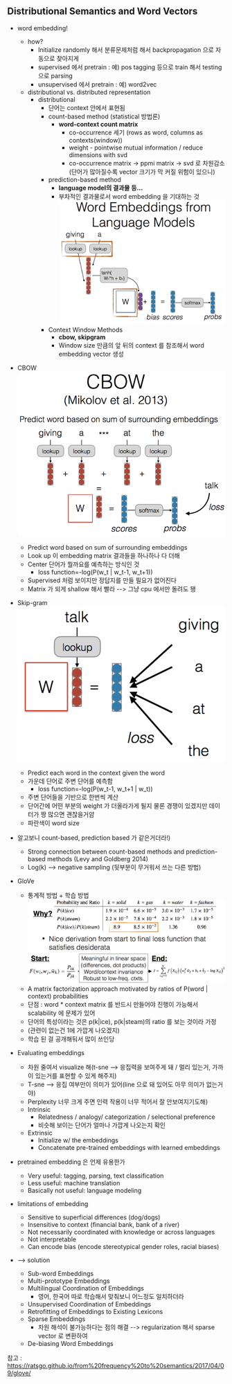 ## Distributional Semantics and Word Vectors
* word embedding!
	* how?
		* Initialize randomly 해서 분류문제처럼 해서 backpropagation 으로 자동으로 찾아지게
		* supervised 에서 pretrain : 예) pos tagging 등으로 train 해서 testing 으로 parsing
		* unsupervised 에서 pretrain : 예) word2vec
	* distributional vs. distributed representation
		* distributional
			* 단어는 context 안에서 표현됨
			* count-based method (statistical 방법론)
				* **word-context count matrix**
					* co-occurrence 세기 (rows as word, columns as contexts(window))
					* weight - pointwise mutual information / reduce dimensions with svd
					* co-occurrence matrix -> ppmi matrix -> svd 로 차원감소(단어가 많아질수록 vector 크기가 막 커질 위험이 있으니)
			* prediction-based method
				* **language model의 결과물 등...**
				* 부차적인 결과물로서 word embedding 을 기대하는 것
				![prediction-based](images/3_1.png "prediction-based")
			* Context Window Methods
				* **cbow, skipgram**
				* Window size 만큼의 앞 뒤의 context 를 참조해서 word embedding vector 생성

* CBOW
	![CBOW](images/3_2.png "CBOW")
	* Predict word based on sum of surrounding embeddings
	* Look up 이 embedding matrix 결과들을 하나하나 다 더해
	* Center 단어가 뭘까요를 예측하는 방식인 것
		* loss function=-log(P(w_t | w_t-1, w_t+1))
	* Supervised 처럼 보이지만 정답지를 만들 필요가 없어진다
	* Matrix 가 되게 shallow 해서 빨라 --> 그냥 cpu 에서만 돌려도 됑

* Skip-gram
	![Skip-gram](images/3_3.png "Skip-gram")
	* Predict each word in the context given the word
	* 가운데 단어로 주변 단어를 예측함
		* loss function=-log(P(w_t-1, w_t+1 | w_t))
	* 주변 단어들을 기반으로 한번씩 계산
	* 단어간에 어떤 부분의 weight 가 더올라가게 될지 물론 경쟁이 있겠지만 데이터가 짱 많으면 괜찮을거얌
	* 파란색이 word size

* 알고보니 count-based, prediction based 가 같은거더라!)
	* Strong connection between count-based methods and prediction-based methods (Levy and Goldberg 2014)
	* Log(k) --> negative sampling (뒷부분이 무거워서 쓰는 다른 방법)

* GloVe
	- 통계적 방법 + 학습 방법
	![GloVe](images/3_4.png "GloVe")
	* A matrix factorization approach motivated by ratios of P(word | context) probabilities
	* 단점 : word * context matrix 를 반드시 만들어야 진행이 가능해서 scalability 에 문제가 있어
	* 단어의 특성이라는 것은 p(k|ice), p(k|steam)의 ratio 를 보는 것이라 가정
	* (관련이 없는건 1에 가깝게 나오겠지)
	* 학습 된 걸 공개해둬서 많이 쓰인당

* Evaluating embeddings
	* 차원 줄여서 visualize 해(t-sne --> 응집력을 보여주게 돼 / 멀리 있는거, 가까이 있는거를 표현할 수 있게 해주지)
	* T-sne --> 응집 여부만이 의미가 있어(line 으로 돼 있어도 아무 의미가 없는거야)
	* Perplexity 너무 크게 주면 인력 작용이 너무 적어서 잘 안보여지기도해)
	* Intrinsic
		* Relatedness / analogy/ categorization / selectional preference
		* 비슷해 보이는 단어가 얼마나 가깝게 나오는지 확인
	* Extrinsic
		* Initialize w/ the embeddings
		* Concatenate pre-trained embeddings with learned embeddings

* pretrained embedding 은 언제 유용한가
	* Very useful: tagging, parsing, text classification
	* Less useful: machine translation
	* Basically not useful: language modeling

* limitations of embedding
	* Sensitive to superficial differences (dog/dogs)
	* Insensitive to context (financial bank, bank of a river)
	* Not necessarily coordinated with knowledge or across languages
	* Not interpretable
	* Can encode bias (encode stereotypical gender roles, racial biases)
* --> solution
	* Sub-word Embeddings
	* Multi-prototype Embeddings
	* Multilingual Coordination of Embeddings
		* 영어, 한국어 따로 학습해서 맞춰보니 어느정도 일치하더라
	* Unsupervised Coordination of Embeddings
	* Retrofitting of Embeddings to Existing Lexicons
	* Sparse Embeddings
		* 차원 해석이 불가능하다는 점의 해결 --> regularization 해서 sparse vector 로 변환하여
	* De-biasing Word Embeddings

참고 : https://ratsgo.github.io/from%20frequency%20to%20semantics/2017/04/09/glove/
